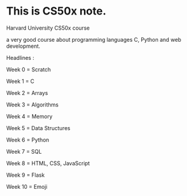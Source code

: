 # This is CS50x note.

Harvard University CS50x course 

a very good course about programming languages ​​C, Python and web development.

Headlines :

Week 0 = Scratch

Week 1 = C

Week 2 = Arrays

Week 3 = Algorithms

Week 4 = Memory

Week 5 = Data Structures

Week 6 = Python

Week 7 = SQL

Week 8 = HTML, CSS, JavaScript

Week 9 = Flask

Week 10 = Emoji
